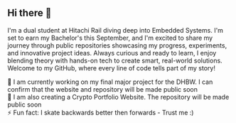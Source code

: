 ## Hi there 👋

<!--
**Jordi-Lowski/Jordi-Lowski** is a ✨ _special_ ✨ repository because its `README.md` (this file) appears on your GitHub profile.

Here are some ideas to get you started:

- 🔭 I’m currently working on ...
- 🌱 I’m currently learning ...
- 👯 I’m looking to collaborate on ...
- 🤔 I’m looking for help with ...
- 💬 Ask me about ...
- 📫 How to reach me: ...
- 😄 Pronouns: ...
- ⚡ Fun fact: ...
-->

I'm a dual student at Hitachi Rail diving deep into Embedded Systems. 
I'm set to earn my Bachelor's this September, and I'm excited to share my journey through public repositories showcasing my progress, experiments, and innovative project ideas.
Always curious and ready to learn, I enjoy blending theory with hands-on tech to create smart, real-world solutions. 
Welcome to my GitHub, where every line of code tells part of my story!

🔭 I am currently working on my final major project for the DHBW. I can confirm that the website and repository will be made public soon<br>
🌱 I am also creating a Crypto Portfolio Website. The repository will be made public soon<br>
⚡ Fun fact: I skate backwards better then forwards - Trust me :)
